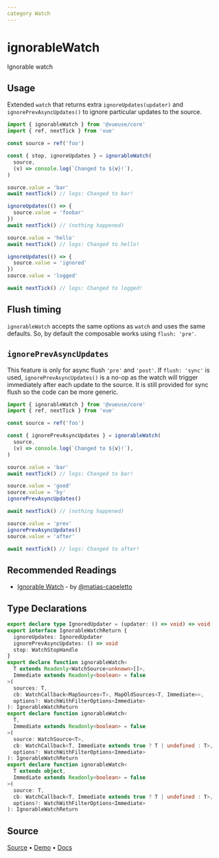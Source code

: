 ```yaml
---
category Watch
---
```


# ignorableWatch

Ignorable watch

## Usage

Extended `watch` that returns extra `ignoreUpdates(updater)` and `ignorePrevAsyncUpdates()` to ignore particular updates to the source.

```ts
import { ignorableWatch } from '@vueuse/core'
import { ref, nextTick } from 'vue'

const source = ref('foo')

const { stop, ignoreUpdates } = ignorableWatch(
  source,
  (v) => console.log(`Changed to ${v}!`),
)

source.value = 'bar'
await nextTick() // logs: Changed to bar!

ignoreUpdates(() => {
  source.value = 'foobar'
})
await nextTick() // (nothing happened)

source.value = 'hello'
await nextTick() // logs: Changed to hello!

ignoreUpdates(() => {
  source.value = 'ignored'
})
source.value = 'logged'

await nextTick() // logs: Changed to logged!
```

## Flush timing

`ignorableWatch` accepts the same options as `watch` and uses the same defaults.
So, by default the composable works using `flush: 'pre'`.

## `ignorePrevAsyncUpdates`

This feature is only for async flush `'pre'` and `'post'`. If `flush: 'sync'` is used, `ignorePrevAsyncUpdates()` is a no-op as the watch will trigger immediately after each update to the source. It is still provided for sync flush so the code can be more generic.

```ts
import { ignorableWatch } from '@vueuse/core'
import { ref, nextTick } from 'vue'

const source = ref('foo')

const { ignorePrevAsyncUpdates } = ignorableWatch(
  source,
  (v) => console.log(`Changed to ${v}!`),
)

source.value = 'bar'
await nextTick() // logs: Changed to bar!

source.value = 'good'
source.value = 'by'
ignorePrevAsyncUpdates()

await nextTick() // (nothing happened)

source.value = 'prev'
ignorePrevAsyncUpdates()
source.value = 'after'

await nextTick() // logs: Changed to after!
```

## Recommended Readings

- [Ignorable Watch](https://patak.dev/vue/ignorable-watch.html) - by [@matias-capeletto](https://github.com/matias-capeletto)

<!--FOOTER_STARTS-->
## Type Declarations

```typescript
export declare type IgnoredUpdater = (updater: () => void) => void
export interface IgnorableWatchReturn {
  ignoreUpdates: IgnoredUpdater
  ignorePrevAsyncUpdates: () => void
  stop: WatchStopHandle
}
export declare function ignorableWatch<
  T extends Readonly<WatchSource<unknown>[]>,
  Immediate extends Readonly<boolean> = false
>(
  sources: T,
  cb: WatchCallback<MapSources<T>, MapOldSources<T, Immediate>>,
  options?: WatchWithFilterOptions<Immediate>
): IgnorableWatchReturn
export declare function ignorableWatch<
  T,
  Immediate extends Readonly<boolean> = false
>(
  source: WatchSource<T>,
  cb: WatchCallback<T, Immediate extends true ? T | undefined : T>,
  options?: WatchWithFilterOptions<Immediate>
): IgnorableWatchReturn
export declare function ignorableWatch<
  T extends object,
  Immediate extends Readonly<boolean> = false
>(
  source: T,
  cb: WatchCallback<T, Immediate extends true ? T | undefined : T>,
  options?: WatchWithFilterOptions<Immediate>
): IgnorableWatchReturn
```

## Source

[Source](https://github.com/vueuse/vueuse/blob/main/packages/shared/ignorableWatch/index.ts) • [Demo](https://github.com/vueuse/vueuse/blob/main/packages/shared/ignorableWatch/demo.vue) • [Docs](https://github.com/vueuse/vueuse/blob/main/packages/shared/ignorableWatch/index.md)


<!--FOOTER_ENDS-->
